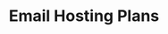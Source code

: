 ---
title: "Email Hosting Plans"
subtitle: ""
# meta description
description: "Bennell IT offers competitive email hosting Email Plans suitable for various needs. Check out our pricing below."
draft: false
layout: "pricing"

# pricing item
pricing_list:
  - name: "500MB Email Plan"
    currency: "$"
    price: "33"
    price_per: "Yearly"
    info: ""
    recommended: false
    services:
      - "500MB Cloud Storage Space"
      - "2000 Emails per Hour "
    button:
      enable: true
      label: "Get started"
      link: "contact/"

  - name: "1GB Email Plan"
    currency: "$"
    price: "48"
    price_per: "Yearly"
    info: ""
    recommended: false
    services:
      - "1GB Cloud Storage Space"
      - "2000 Emails per Hour "
    button:
      enable: true
      label: "Get started"
      link: "contact/"

  - name: "5GB Email Plan"
    currency: "$"
    price: "48"
    price_per: "Yearly"
    info: ""
    recommended: false
    services:
      - "5GB Cloud Storage Space"
      - "2000 Emails per Hour "
    button:
      enable: true
      label: "Get started"
      link: "contact/"

  - name: "10GB Email Plan"
    currency: "$"
    price: "60"
    price_per: "Yearly"
    info: ""
    recommended: false
    services:
      - "10GB Cloud Storage Space"
      - "2000 Emails per Hour "
    button:
      enable: true
      label: "Get started"
      link: "contact/"

  - name: "30GB Email Plan"
    currency: "$"
    price: "72"
    price_per: "Yearly"
    info: ""
    recommended: false
    services:
      - "30GB Cloud Storage Space"
      - "2000 Emails per Hour "
    button:
      enable: true
      label: "Get started"
      link: "contact/"

  - name: "50GB Email Plan"
    currency: "$"
    price: "96"
    price_per: "Yearly"
    info: ""
    recommended: false
    services:
      - "50GB Cloud Storage Space"
      - "2000 Emails per Hour "
    button:
      enable: true
      label: "Get started"
      link: "contact/"


# features_box
# features_box
features_box:
  enable: true
  features_box_item:
  - icon: "fas fa-phone-alt"
    title: "Local Support"
    content: "You can contact our Australian technical support team by email or phone."

  - icon: "fas fa-server"
    title: "Your Data Stored Locally"
    content: "As a 100% Australian owned and operated company, we guarantee that your email data will only be stored on servers located in Australia.."

  - icon: "fas fa-chart-bar"
    title: "99.9% Uptime Guarantee"
    content: "We ensure your email service is available when you need it, with a 99.9% uptime guarantee."

  - icon: "fas fa-envelope-open-text"
    title: "SpamExperts Filtering"
    content: "All email in and out of our hosted email platform passes through our fully redundant cloud scanning system, powered by SpamExperts.."

  - icon: "fas fa-shield-alt"
    title: "Secure POP3/IMAP/SMTP"
    content: "We offer secure, encrypted access to POP3, IMAP and SMTP to ensure the content of your email messages are kept as secure as possible.."

  - icon: "fas fa-users"
    title: "CalDAV Calendars"
    content: "Access your calendar from a mobile device, keep track of your appointments or share your calendar with other applications that support CalDAV.."

  - icon: "fas fa-sync"
    title: "Email Synchronization"
    content: "Seamlessly synchronize your emails across all your devices using IMAP and POP3."
    
  - icon: "fas fa-tachometer-alt"
    title: "Optimized Performance"
    content: "Our email hosting environment is optimized for fast delivery and retrieval of messages."

  - icon: "fas fa-paper-plane"
    title: "2000  Emails Per Hour"
    content: "Send up to 2000  emails per hour to stay connected with clients and team members."


# faq
faq:
  enable: true
  section: "faq"


# call_to_action
call_to_action:
  enable : true
  title : "Need a larger Email Plan?"
  image : "images/vector.svg"
  content: "At Bennell IT, we offer secure and scalable web hosting solutions designed to meet your business needs. Experience fast loading times, 24/7 support, and hassle-free management. Contact us to find the perfect Email Plan for your business."
  button:
    enable : true
    label : "Contact Us"
    link : "contact/"
---